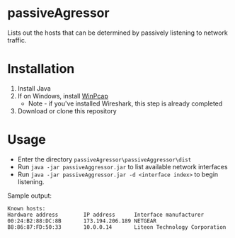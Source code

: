 # passiveAgressor
Lists out the hosts that can be determined by passively listening to network traffic.

# Installation
1. Install Java
1. If on Windows, install [WinPcap](https://www.winpcap.org/install/)
    * Note - if you've installed Wireshark, this step is already completed
2. Download or clone this repository

# Usage
* Enter the directory `passiveAgressor\passiveAggressor\dist`
* Run `java -jar passiveAggressor.jar` to list available network interfaces
* Run `java -jar passiveAggressor.jar -d <interface index>` to begin listening.

Sample output:
````
Known hosts:
Hardware address        IP address      Interface manufacturer
00:24:B2:88:DC:8B       173.194.206.189 NETGEAR
B8:86:87:FD:50:33       10.0.0.14       Liteon Technology Corporation
````
